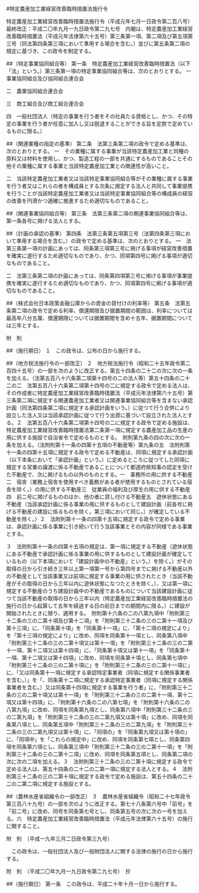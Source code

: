 #特定農産加工業経営改善臨時措置法施行令


特定農産加工業経営改善臨時措置法施行令（平成元年七月一日政令第二百八号）最終改正：平成二〇年九月一九日政令第二九七号　内閣は、特定農産加工業経営改善臨時措置法（平成元年法律第六十五号）第三条第一項、第二項及び第五項第三号（同法第四条第三項において準用する場合を含む。）並びに第五条第二項の規定に基づき、この政令を制定する。

##（特定事業協同組合等）
第一条　特定農産加工業経営改善臨時措置法（以下「法」という。）第三条第一項の特定事業協同組合等は、次のとおりとする。
一　事業協同組合及び協同組合連合会

二　農業協同組合連合会

三　商工組合及び商工組合連合会

四　一般社団法人（特定の事業を行う者をその社員たる資格とし、かつ、その特定の事業を行う者が任意に加入し又は脱退することができる旨を定款で定めているものに限る。）




##（関連業種の指定の基準）
第二条　法第三条第二項の政令で定める基準は、次のとおりとする。
一　その業種に属する事業が当該特定農産加工業と同種の原料又は材料を使用し、かつ、製造工程の一部を共通にするものであることその他その業種に属する事業と当該特定農産加工業との関連性が高いこと。

二　当該特定農産加工業者又は当該特定事業協同組合等がその業種に属する事業を行う者又はこれらの者を構成員とする次条に規定する法人と共同して事業提携を行うことが当該特定農産加工業者又は当該特定事業協同組合等の構成員の経営の改善を円滑かつ適確に推進するため適切なものであること。




##（関連事業協同組合等）
第三条　法第三条第二項の関連事業協同組合等は、第一条各号に掲げる法人とする。



##（計画の承認の基準）
第四条　法第三条第五項第三号（法第四条第三項において準用する場合を含む。）の政令で定める基準は、次のとおりとする。
一　法第三条第一項の計画にあっては、同条第三項第三号に掲げる事項が経営改善措置を確実に遂行するため適切なものであり、かつ、同項第四号に掲げる事項が適切なものであること。

二　法第三条第二項の計画にあっては、同条第四項第三号に掲げる事項が事業提携を確実に遂行するため適切なものであり、かつ、同項第四号に掲げる事項が適切なものであること。




##（株式会社日本政策金融公庫からの資金の貸付けの利率等）
第五条　法第五条第二項の政令で定める利率、償還期限及び据置期間の範囲は、利率については最高年八分五厘、償還期限については据置期間を含め十五年、据置期間については三年とする。




附　則

##（施行期日）
１　この政令は、公布の日から施行する。

##（地方税法施行令の一部改正）
２　地方税法施行令（昭和二十五年政令第二百四十五号）の一部を次のように改正する。第五十四条の二十二の次に次の一条を加える。（法第五百八十六条第二項第十四号の二の法人等）第五十四条の二十二の二　法第五百八十六条第二項第十四号の二に規定する政令で定める法人は、その作成者に特定農産加工業経営改善臨時措置法（平成元年法律第六十五号）第三条第二項に規定する関連農産加工業者又は関連事業協同組合等を含まない承認計画（同法第四条第二項に規定する承認計画をいう。）に従つて行う合併により設立した法人又は当該承認計画に従つて行う出資に基づいて設立された法人とする。２　法第五百八十六条第二項第十四号の二に規定する政令で定める施設は、特定農産加工業経営改善臨時措置法第二条第一項に規定する農産加工品の生産の用に供する施設で自治省令で定めるものとする。　附則第九条の四の次に次の一条を加える。（法附則第十一条の四第十五項の不動産等）第九条の五　法附則第十一条の四第十五項に規定する政令で定める不動産は、同項に規定する承認計画（以下本条において「承認計画」という。）に定めるところに従つてした同項に規定する営業の譲渡に係る不動産であることについて都道府県知事の認定を受けた不動産で、次に掲げるもの以外のものとする。一　事務所の用に供する不動産二　宿舎（業務上宿舎を使用すべき義務がある者が使用するものとされている宿舎を除く。）の用に供する不動産三　従業員の福利及び厚生の用に供する不動産四　前二号に掲げるもののほか、他の者に貸し付ける不動産五　遊休状態にある不動産（当該承認計画に係る事業の用に供するものとして建設計画（前各号に掲げる不動産の建設に係るものを除く。第三項において同じ。）が確定している不動産を除く。）２　法附則第十一条の四第十五項に規定する政令で定める事業は、承認計画に係る事業に引き続いて行う当該事業とその内容が同様である事業とする。

３　法附則第十一条の四第十五項の規定は、第一項に規定する不動産（遊休状態にある不動産で承認計画に係る事業の用に供するものとして建設計画が確定しているもの（以下本項において「建設計画中の不動産」という。）を除く。）がその取得の日から引き続き三年以上第一項第一号から第四号までに掲げる不動産以外の不動産として当該事業又は前項に規定する事業の用に供されたとき（当該不動産がその取得の日から三年以内に遊休状態になつたときを除く。）、又は第一項に規定する不動産のうち建設計画中の不動産であるものについて当該建設計画に従つて当該不動産の取得の日から三年以内（特定農産加工業経営改善臨時措置法の施行の日から起算して五年を経過する日の前日までの期間内に限る。）に建設が開始されたときに限り、適用する。　附則第十六条の二の八第九項中「附則第三十二条の三の二第十項及び第十二項」を「附則第三十二条の三の二第十一項及び第十三項」に、「同条第十項」を「同条第十一項」に、「第十二項の規定により」を「第十三項の規定により」に改め、同項を同条第十一項とし、同条第八項中「附則第三十二条の三の二第十項又は第十一項」を「附則第三十二条の三の二第十一項、第十二項又は第十四項」に、「同条第十項又は第十一項」を「同条第十一項、第十二項又は第十四項」に改め、同項を同条第十項とし、同条第七項中「附則第三十二条の三の二第十項に」を「附則第三十二条の三の二第十一項に」に、「又は同条第十一項に規定する承認特定事業者（同項に規定する関係事業者を含む。）」を「、同条第十二項に規定する承認特定事業者（同項に規定する関係事業者を含む。）又は同条第十四項に規定する事業を行う者」に、「附則第三十二条の三の二第十項又は第十一項」を「附則第三十二条の三の二第十一項、第十二項又は第十四項」に、「附則第十六条の二の八第七項」を「附則第十六条の二の八第九項」に改め、同項を同条第九項とし、同条第六項中「附則第三十二条の三の二第九項」を「附則第三十二条の三の二第九項又は第十項」に改め、同項を同条第八項とし、同条第五項中「附則第三十二条の三の二第九項」を「附則第三十二条の三の二第九項又は第十項」に、「同項の」を「同条第九項又は第十項の」に、「同項中」を「これらの規定中」に改め、同項を同条第七項とし、同条第四項を同条第六項とし、同条第三項中「附則第三十二条の三の二第十一項」を「附則第三十二条の三の二第十二項」に改め、同項を同条第五項とし、同条第二項の次に次の二項を加える。３　法附則第三十二条の三の二第十項に規定する政令で定める法人は、第五十四条の二十二の二第一項に規定する法人とする。４　法附則第三十二条の三の二第十項に規定する政令で定める施設は、第五十四条の二十二の二第二項に規定する施設とする。

##（農林水産省組織令の一部改正）
３　農林水産省組織令（昭和二十七年政令第三百八十九号）の一部を次のように改正する。第七十八条第六号中「前号」を「前二号」に改め、同号を同条第七号とし、同条第五号の次に次の一号を加える。六　特定農産加工業経営改善臨時措置法（平成元年法律第六十五号）の施行に関すること。


附　則　（平成一九年三月二日政令第三九号）


　この政令は、一般社団法人及び一般財団法人に関する法律の施行の日から施行する。


附　則　（平成二〇年九月一九日政令第二九七号）　抄


##（施行期日）
第一条　この政令は、平成二十年十月一日から施行する。





